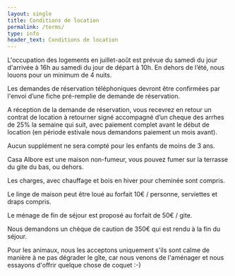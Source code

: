 ```yaml
---
layout: single
title: Conditions de location
permalink: /terms/
type: info
header_text: Conditions de location
---
```



L'occupation des logements en juillet-août est prévue du samedi du jour d'arrivée à 16h au samedi du jour de départ à 10h. En dehors de l’été, nous louons pour un minimum de 4 nuits.

Les demandes de réservation téléphoniques devront être confirmées par l'envoi d’une fiche pré-remplie de demande de réservation.

A réception de la demande de réservation, vous recevrez en retour un contrat de location à retourner signé accompagné d’un cheque des arrhes de 25% la semaine qui suit, avec paiement complet avant le début de location (en période estivale nous demandons paiement un mois avant).

Aucun supplément ne sera compté pour les enfants de moins de 3 ans.

Casa Albore est une maison non-fumeur, vous pouvez fumer sur la terrasse du gite du bas, ou dehors.

Les charges, avec chauffage et bois en hiver pour cheminée sont compris.

Le linge de maison peut être loué au forfait 10€ / personne, serviettes et draps compris.

Le ménage de fin de séjour est proposé au forfait de 50€ / gite.

Nous demandons un chèque de caution de 350€ qui est rendu à la fin du séjour.

Pour les animaux, nous les acceptons uniquement s'ils sont calme de manière à ne pas dégrader le gîte, car nous venons de l'aménager et nous essayons d'offrir quelque chose de coquet :-)

